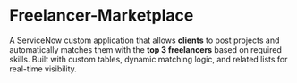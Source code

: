 # Freelancer-Marketplace
A ServiceNow custom application that allows **clients** to post projects and automatically matches them with the **top 3 freelancers** based on required skills. Built with custom tables, dynamic matching logic, and related lists for real-time visibility.
